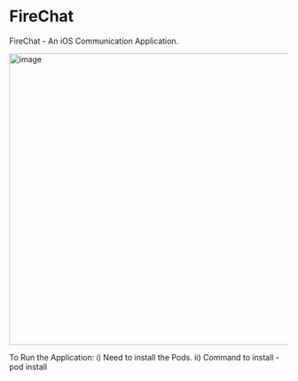# FireChat
FireChat - An iOS Communication Application.

<img width="525" alt="image" src="https://user-images.githubusercontent.com/66503842/194747554-03cbacea-ebe7-485e-a471-9fc234f03a32.png">

To Run the Application:
i) Need to install the Pods.
ii) Command to install - pod install
